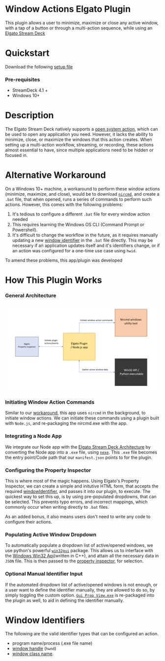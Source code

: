 # Window Actions Elgato Plugin

This plugin allows a user to minimize, maximize or close any active window, with a tap of a button or through a multi-action sequence, while using an [Elgato Stream Deck](https://www.elgato.com/en/stream-deck)

# Quickstart

Download the following [setup file](https://drive.google.com/file/d/1mroVV7V2V3_2YWg8qMXGMe77FMA3N7Vk/view?usp=sharing)

### Pre-requisites

- StreamDeck 4.1 + 
- Windows 10+

# Description

The Elgato Stream Deck natively supports a [open system action](https://help.elgato.com/hc/en-us/articles/360028234471-Elgato-Stream-Deck-System-Actions-Hotkey-Open-Website-Multimedia-#h_01G93K00TJB5BHV93JTTJ0YV80), which can be used to open any application you need. However, it lacks the ability to minimize, close, or maximize the windows that this action creates. When setting up a multi-action workflow, streaming, or recording, these actions almost essential to have, since multiple applications need to be hidden or focused in.

# Alternative Workaround

On a Windows 10+ machine, a workaround to perform these window actions (minimize, maximize, and close), would be to download [`nircmd`](https://www.nirsoft.net/utils/nircmd.html), and create a `.bat` file, that when opened, runs a series of commands to perform such actions. However, this comes with the following problems:

1. It's tedious to configure a different `.bat` file for every window action needed
2. This requires learning the Windows OS CLI (Command Prompt or Powershell).
3. It's difficult to change the workflow in the future, as it requires manually updating a new [window identifier](#window-identifiers) in the `.bat` file directly. This may be necessary if an application updates itself and it's identifiers change, or if an action was configured for a one-time use case using `hwid`.

To amend these problems, this app/plugin was developed

# How This Plugin Works
### General Architecture
![alt Window actions General Architecture Layout](./window-actions-architecture.png)
### Initiating Window Action Commands

Similar to our [workaround](#alternative-workaround), this app uses `nircmd` in the background, to initiate window actions. We can initiate these commands using a plugin built with `Node.js`, and re-packaging the nircmd.exe with the app. 

### Integrating a Node App

We integrate our Node app with the [Elgato Stream Deck Architecture](https://developer.elgato.com/documentation/stream-deck/sdk/plugin-architecture/) by converting the Node app into a `.exe` file, using [`nexe`](https://github.com/nexe/nexe). This `.exe` file becomes the entry point/Code path that our `manifest.json` points to for the plugin.

### Configuring the Property Inspector
This is where most of the magic happens. Using Elgato's Property Inspector, we can create a simple and initutive HTML form, that accepts the required [windowIdentifier](#window-identifiers), and passes it into our plugin, to execute. The quickest way to set this up, is by using pre-populated dropdowns, that can be selected. This prevents typo errors, and incorrect mappings,  which commonly occur when writing directly to `.bat` files.

As an added bonus, it also means users don't need to write any code to configure their actions.

### Populating Active Window Dropdown
To automatically populate a dropdown list of active/opened windows, we use python's powerful [`win32gui`](https://pypi.org/project/win32gui/#description) package. This allows us to interface with the [Windows Win32 Api](https://learn.microsoft.com/en-us/windows/win32/api/)(written in C++), and attain all the necessary data in `JSON` file. This is then passed to the [property inspector](#configuring-the-property-inspector), for selection.

### Optional Manual Identifier Input
If the automated dropdown list of active/opened windows is not enough, or a user want to define the identifier manually, they are allowed to do so, by simply toggling the custom option. [`Gui Prop View.exe`](https://www.nirsoft.net/utils/gui_prop_view.html) is re-packaged into the plugin as well, to aid in defining the identifier manually.

# Window Identifiers

The following are the valid identifier types that can be configured an action.

- program name/process (.exe file name)
- [window handle](https://learn.microsoft.com/en-us/windows/apps/develop/ui-input/retrieve-hwnd) (`hwnd`)
- [window class name](https://learn.microsoft.com/en-us/windows/win32/winmsg/about-window-classes).

